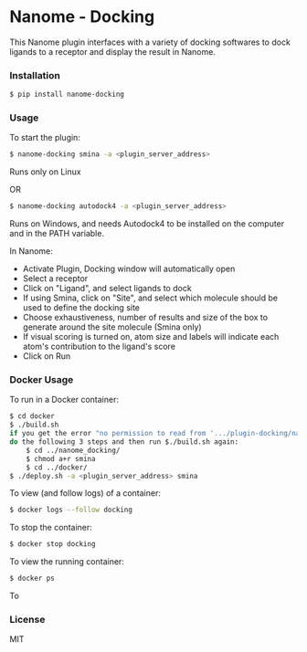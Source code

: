 # Nanome - Docking

This Nanome plugin interfaces with a variety of docking softwares to dock ligands to a receptor and display the result in Nanome.

### Installation

```sh
$ pip install nanome-docking
```

### Usage

To start the plugin:

```sh
$ nanome-docking smina -a <plugin_server_address>
```

Runs only on Linux

OR

```sh
$ nanome-docking autodock4 -a <plugin_server_address>
```

Runs on Windows, and needs Autodock4 to be installed on the computer and in the PATH variable.

In Nanome:

- Activate Plugin, Docking window will automatically open
- Select a receptor
- Click on "Ligand", and select ligands to dock
- If using Smina, click on "Site", and select which molecule should be used to define the docking site
- Choose exhaustiveness, number of results and size of the box to generate around the site molecule (Smina only)
- If visual scoring is turned on, atom size and labels will indicate each atom's contribution to the ligand's score
- Click on Run

### Docker Usage

To run in a Docker container:

```sh
$ cd docker
$ ./build.sh 
if you get the error "no permission to read from '.../plugin-docking/nanome_docking/smina' ", 
do the following 3 steps and then run $./build.sh again:
    $ cd ../nanome_docking/
    $ chmod a+r smina
    $ cd ../docker/
$ ./deploy.sh -a <plugin_server_address> smina
```

To view (and follow logs) of a container:
```sh
$ docker logs --follow docking
```

To stop the container:
```sh
$ docker stop docking
```

To view the running container:
```sh
$ docker ps
```

To 
### License

MIT
